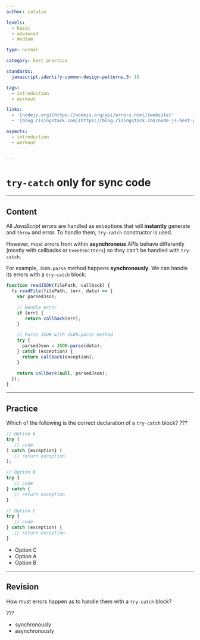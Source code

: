 ```yaml
---
author: catalin

levels:
  - basic
  - advanced
  - medium

type: normal

category: best practice

standards:
  javascript.identify-common-design-patterns.3: 10

tags:
  - introduction
  - workout

links:
  - '[nodejs.org](https://nodejs.org/api/errors.html){website}'
  - '[blog.risingstack.com](https://blog.risingstack.com/node-js-best-practices/){website}'

aspects:
  - introduction
  - workout


---
```

# `try-catch` only for **sync** code

---
## Content

All *JavaScript* errors are handled as exceptions that will **instantly** generate and `throw` and error. To handle them, `try-catch` constructor is used.

However, most errors from within **asynchronous** APIs behave differently (mostly with callbacks or `EventEmitters`) so they can't be handled with `try-catch`.

For example, `JSON.parse` method happens **synchronously**. We can handle its errors with a `try-catch` block:
```javascript
function readJSON(filePath, callback) {  
  fs.readFile(filePath, (err, data) => {
    var parsedJson;

    // Handle error
    if (err) {
       return callback(err);
    }

    // Parse JSON with JSON.parse method
    try {
      parsedJson = JSON.parse(data);
    } catch (exception) {
      return callback(exception);
    }

    return callback(null, parsedJson);
  });
}

```

---
## Practice

Which of the following is the correct declaration of a `try-catch` block? ???

```javascript
// Option A
try (
   // code
) catch {exception} (
   // return exception
);

// Option B
try {
   // code
} catch {
   // return exception
}

// Option C
try {
   // code
} catch (exception) {
   // return exception
}

```

* Option C
* Option A
* Option B

---
## Revision

How must errors happen as to handle them with a `try-catch` block?

???

* synchronously
* asynchronously

 
